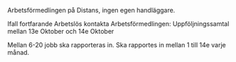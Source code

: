 Arbetsförmedlingen på Distans, ingen egen handläggare.

Ifall fortfarande Arbetslös kontakta Arbetsförmedlingen:
Uppföljningssamtal mellan 13e Oktober och 14e Oktober

Mellan 6-20 jobb ska rapporteras in. Ska rapportes in mellan 1 till 14e varje månad.